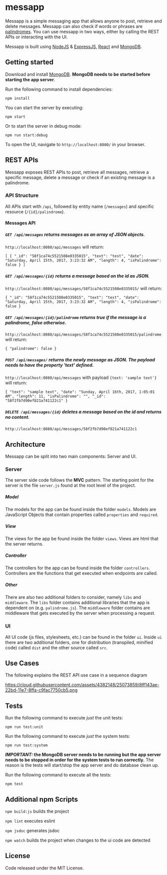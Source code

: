 # messapp

Messapp is a simple messaging app that allows anyone to post, retrieve and delete messages. Messapp can also check if words or phrases are [palindromes](https://en.wikipedia.org/wiki/Palindrome). You can use messapp in two ways, either by calling the REST APIs or interacting with the UI.

Messapp is built using [NodeJS](https://nodejs.org/en/) & [ExpressJS](https://expressjs.com/), [React](https://facebook.github.io/react/) and [MongoDB](https://www.mongodb.com/).

## Getting started
Download and install [MongoDB](https://www.mongodb.com/download-center). **MongoDB needs to be started before starting the app server**.

Run the following command to install dependencies:
```shell
npm install
```
You can start the server by executing:
```shell
npm start
```
Or to start the server in debug mode:
```shell
npm run start:debug
```
To open the UI, navigate to `http://localhost:8080/` in your browser.

## REST APIs
Messapp exposes REST APIs to post, retrieve all messages, retrieve a specific message, delete a message or check if an existing message is a palindrome.

### API Structure
All APIs start with `/api`, followed by entity name (`/messages`) and specific resource (`/{id}/palindrome`).

#### Messages API
##### _`GET /api/messages`_ returns messages as an array of JSON objects.

`http://localhost:8080/api/messages` will return:

`[
  {
    "_id": "58f1ca74c5521508e0335015",
    "text": "test",
    "date": "Saturday, April 15th, 2017, 3:23:32 AM",
    "length": 4,
    "isPalindrome": false
  }
 ]`

##### _`GET /api/messages/{id}`_ returns a message based on the id as JSON.

`http://localhost:8080/api/messages/58f1ca74c5521508e0335015/` will return:

`{
  "_id": "58f1ca74c5521508e0335015",
  "text": "test",
  "date": "Saturday, April 15th, 2017, 3:23:32 AM",
  "length": 4,
  "isPalindrome": false
}`

##### _`GET /api/messages/{id}/palindrome`_ returns true if the message is a palindrome, false otherwise.

`http://localhost:8080/api/messages/58f1ca74c5521508e0335015/palindrome` will return:

`{
  "palindrome": false
}`

##### _`POST /api/messages/`_ returns the newly message as JSON. The payload needs to have the property 'text' defined.

`http://localhost:8080/api/messages` with payload `{text: 'sample text'}` will return:

`{
  "text": "sample text",
  "date": "Sunday, April 16th, 2017, 1:05:01 AM",
  "length": 11,
  "isPalindrome": "",
  "_id": "58f2fb7d90ef821a741122c1"
}`

##### `DELETE /api/messages/{id}` deletes a message based on the id and returns no content.

`http://localhost:8080/api/messages/58f2fb7d90ef821a741122c1`

## Architecture
Messapp can be split into two main components: Server and UI.

### Server
The server side code follows the **MVC** pattern. The starting point for the server is the file `server.js` found at the root level of the project.

##### Model
The models for the app can be found inside the folder `models`. Models are JavaScript Objects that contain properties called `properties` and `required`.

##### View
The views for the app   be found inside the folder `views`. Views are html that the server returns.

##### Controller
The controllers for the app can be found inside the folder `controllers`. Controllers are the functions that get executed when endpoints are called.

##### Other
There are also two additional folders to consider, namely `libs` and `middleware`. The `libs` folder contains additional libraries that the app is dependent on (e.g. `palindrome.js`). The `middleware` folder contains are middleware that gets executed by the server when processing a request.

### UI
All UI code (js files, stylesheets, etc.) can be found in the folder `ui`. Inside `ui` there are two additional folders, one for distribution (transpiled, minified code) called `dist` and the other source called `src`.

## Use Cases
The following explains the REST API use case in a sequence diagram

https://cloud.githubusercontent.com/assets/4382148/25073859/8ff143ae-22bd-11e7-8ffa-c9fac7750cb5.png

## Tests
Run the following command to execute _just_ the unit tests:
```shell
npm run test:unit
```

Run the following command to execute _just_ the system tests:
```shell
npm run test:system
```

**_IMPORTANT:_ the MongoDB server needs to be running but the app server needs to be stopped in order for the system tests to run correctly.** The reason is the tests will start/stop the app server and do database clean up.

Run the following command to execute all the tests:
```shell
npm test
```

## Additional npm Scripts
`npm build:js` builds the project

`npm lint` executes eslint

`npm jsdoc` generates jsdoc

`npm watch` builds the project when changes to the ui code are detected

## License
Code released under the MIT License.

